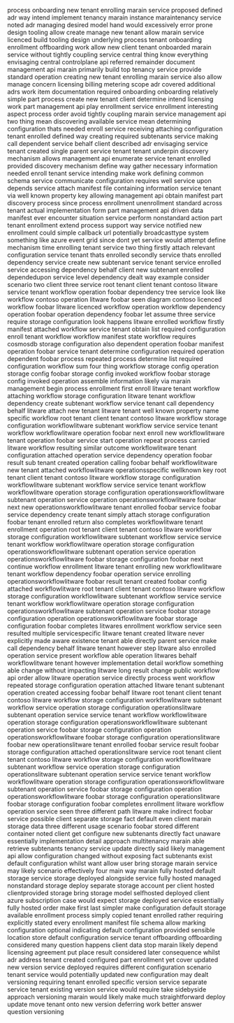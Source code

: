 process onboarding new tenant enrolling marain service proposed defined adr way intend implement tenancy marain instance maraintenancy service noted adr managing desired model hand would excessively error prone design tooling allow create manage new tenant allow marain service licenced build tooling design underlying process tenant onboarding enrollment offboarding work allow new client tenant onboarded marain service without tightly coupling service central thing know everything envisaging central controlplane api referred remainder document management api marain primarily build top tenancy service provide standard operation creating new tenant enrolling marain service also allow manage concern licensing billing metering scope adr covered additional adrs work item documentation required onboarding onboarding relatively simple part process create new tenant client determine intend licensing work part management api play enrollment service enrollment interesting aspect process order avoid tightly coupling marain service management api two thing mean discovering available service mean determining configuration thats needed enroll service receiving attaching configuration tenant enrolled defined way creating required subtenants service making call dependent service behalf client described adr envisaging service tenant created single parent service tenant tenant underpin discovery mechanism allows management api enumerate service tenant enrolled provided discovery mechanism define way gather necessary information needed enroll tenant service intending make work defining common schema service communicate configuration requires well service upon depends service attach manifest file containing information service tenant via well known property key allowing management api obtain manifest part discovery process since process enrollment unenrollment standard across tenant actual implementation form part management api driven data manifest ever encounter situation service perform nonstandard action part tenant enrollment extend process support way service notified new enrollment could simple callback url potentially broadcasttype system something like azure event grid since dont yet service would attempt define mechanism time enrolling tenant service two thing firstly attach relevant configuration service tenant thats enrolled secondly service thats enrolled dependency service create new subtenant service tenant service enrolled service accessing dependency behalf client new subtenant enrolled dependedupon service level dependency dealt way example consider scenario two client three service root tenant client tenant contoso litware service tenant workflow operation foobar dependency tree service look like workflow contoso operation litware foobar seen diagram contoso licenced workflow foobar litware licenced workflow operation workflow dependency operation foobar operation dependency foobar let assume three service require storage configuration look happens litware enrolled workflow firstly manifest attached workflow service tenant obtain list required configuration enroll tenant workflow workflow manifest state workflow requires cosmosdb storage configuration also dependent operation foobar manifest operation foobar service tenant determine configuration required operation dependent foobar process repeated process determine list required configuration workflow sum four thing workflow storage config operation storage config foobar storage config invoked workflow foobar storage config invoked operation assemble information likely via marain management begin process enrollment first enroll litware tenant workflow attaching workflow storage configuration litware tenant workflow dependency create subtenant workflow service tenant call dependency behalf litware attach new tenant litware tenant well known property name specific workflow root tenant client tenant contoso litware workflow storage configuration workflowlitware subtenant workflow service service tenant workflow workflowlitware operation foobar next enroll new workflowlitware tenant operation foobar service start operation repeat process carried litware workflow resulting similar outcome workflowlitware tenant configuration attached operation service dependency operation foobar result sub tenant created operation calling foobar behalf workflowlitware new tenant attached workflowlitware operationsspecific wellknown key root tenant client tenant contoso litware workflow storage configuration workflowlitware subtenant workflow service service tenant workflow workflowlitware operation storage configuration operationsworkflowlitware subtenant operation service operation operationsworkflowlitware foobar next new operationsworkflowlitware tenant enrolled foobar service foobar service dependency create tenant simply attach storage configuration foobar tenant enrolled return also completes workflowlitware tenant enrollment operation root tenant client tenant contoso litware workflow storage configuration workflowlitware subtenant workflow service service tenant workflow workflowlitware operation storage configuration operationsworkflowlitware subtenant operation service operation operationsworkflowlitware foobar storage configuration foobar next continue workflow enrollment litware tenant enrolling new workflowlitware tenant workflow dependency foobar operation service enrolling operationsworkflowlitware foobar result tenant created foobar config attached workflowlitware root tenant client tenant contoso litware workflow storage configuration workflowlitware subtenant workflow service service tenant workflow workflowlitware operation storage configuration operationsworkflowlitware subtenant operation service foobar storage configuration operation operationsworkflowlitware foobar storage configuration foobar completes litwares enrollment workflow service seen resulted multiple servicespecific litware tenant created litware never explicitly made aware existence tenant able directly parent service make call dependency behalf litware tenant however step litware also enrolled operation service present workflow able operation litwares behalf workflowlitware tenant however implementation detail workflow something able change without impacting litware long result change public workflow api order allow litware operation service directly process went workflow repeated storage configuration operation attached litware tenant subtenant operation created accessing foobar behalf litware root tenant client tenant contoso litware workflow storage configuration workflowlitware subtenant workflow service operation storage configuration operationslitware subtenant operation service service tenant workflow workflowlitware operation storage configuration operationsworkflowlitware subtenant operation service foobar storage configuration operation operationsworkflowlitware foobar storage configuration operationslitware foobar new operationslitware tenant enrolled foobar service result foobar storage configuration attached operationslitware service root tenant client tenant contoso litware workflow storage configuration workflowlitware subtenant workflow service operation storage configuration operationslitware subtenant operation service service tenant workflow workflowlitware operation storage configuration operationsworkflowlitware subtenant operation service foobar storage configuration operation operationsworkflowlitware foobar storage configuration operationslitware foobar storage configuration foobar completes enrollment litware workflow operation service seen three different path litware make indirect foobar service possible client separate storage fact default even client marain storage data three different usage scenario foobar stored different container noted client get configure new subtenants directly fact unaware essentially implementation detail approach multitenancy marain able retrieve subtenants tenancy service update directly said likely management api allow configuration changed without exposing fact subtenants exist default configuration whilst want allow user bring storage marain service may likely scenario effectively four main way marain fully hosted default storage service storage deployed alongside service fully hosted managed nonstandard storage deploy separate storage account per client hosted clientprovided storage bring storage model selfhosted deployed client azure subscription case would expect storage deployed service essentially fully hosted order make first last simpler make configuration default storage available enrollment process simply copied tenant enrolled rather requiring explicitly stated every enrollment manifest file schema allow marking configuration optional indicating default configuration provided sensible location store default configuration service tenant offboarding offboarding considered many question happens client data stop marain likely depend licensing agreement put place result considered later consequence whilst adr address tenant created configured part enrollment yet cover updated new version service deployed requires different configuration scenario tenant service would potentially updated new configuration may dealt versioning requiring tenant enrolled specific version service separate service tenant existing version service would require take sidebyside approach versioning marain would likely make much straightforward deploy update move tenant onto new version deferring work better answer question versioning